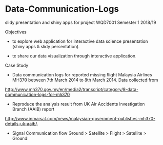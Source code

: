 # Data-Communication-Logs
slidy presentation and shiny apps for project WQD7001 Semester 1 2018/19

Objectives
- to explore web application for interactive data science presentation (shiny apps & slidy persentation).

- to share our data visualization through interactive application.

Case Study
- Data communication logs for reported missing flight Malaysia Airlines MH370 between 7th March 2014 to 8th March 2014. Data collected from 

http://www.mh370.gov.my/en/media2/transcript/category/8-data-communication-logs-for-mh370

- Reproduce the analysis result from UK Air Accidents Investigation Branch (AAIB) report 

http://www.inmarsat.com/news/malaysian-government-publishes-mh370-details-uk-aaib/.

- Signal Communication flow
           Ground > Satellite > Flight > Satellite > Ground
